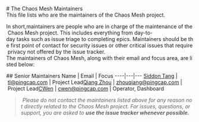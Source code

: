 # The Chaos Mesh Maintainers
This file lists who are the maintainers of the Chaos Mesh project.

In short,maintainers are people who are in charge of the maintenance of the Chaos Mesh project. This includes everything from day-to-day tasks such as issue triage to completing epics. Maintainers should be the first point of contact for security issues or other critical issues that require privacy not offered by the issue tracker.
The maintainers of Chaos Mesh, along with their email and focus area, are listed below:

## Senior Maintainers
Name | Email | Focus
----|---|---
[Siddon Tang](https://github.com/siddontang) | [tl@pingcap.com](mailto:tl@pingcap.com) | Project Lead[Qiang Zhou](https://github.com/zhouqiang-cl) | [zhouqiang@pingcap.com](mailto:zhouqiang@pingcap.com) | Project Lead[CWen](https://github.com/cwen0) | [cwen@pingcap.com](mailto:cwen@pingcap.com) | Operator, Dashboard

> *Please do not contact the maintainers listed above for any reason not directly related to the Chaos Mesh project. For issues, questions, or support, you are asked to **use the issue tracker whenever possible.***